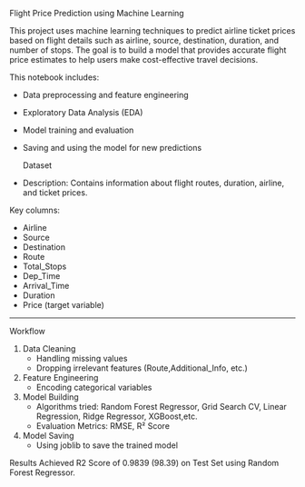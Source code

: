 Flight Price Prediction using Machine Learning

This project uses machine learning techniques to predict airline ticket prices based on flight details such as airline, source, destination, duration, and number of stops. The goal is to build a model that provides accurate flight price estimates to help users make cost-effective travel decisions.

This notebook includes:
- Data preprocessing and feature engineering
- Exploratory Data Analysis (EDA)
- Model training and evaluation
- Saving and using the model for new predictions


   Dataset

- Description: Contains information about flight routes, duration, airline, and ticket prices.

Key columns:
- Airline
- Source
- Destination
- Route
- Total_Stops
- Dep_Time
- Arrival_Time
- Duration
- Price (target variable)

---

Workflow

1. Data Cleaning
   - Handling missing values
   - Dropping irrelevant features (Route,Additional_Info, etc.)
2. Feature Engineering
   - Encoding categorical variables
3. Model Building
   - Algorithms tried: Random Forest Regressor, Grid Search CV, Linear Regression, Ridge Regressor, XGBoost,etc.
   - Evaluation Metrics: RMSE, R² Score
4. Model Saving
   - Using joblib to save the trained model
  
Results
Achieved R2 Score of 0.9839 (98.39) on Test Set using Random Forest Regressor.
